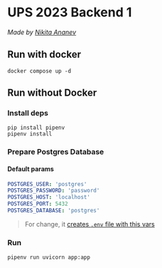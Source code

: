 # UPS 2023 Backend 1
*Made by [Nikita Ananev](@coma8765-dev)*

## Run with docker
```shell
docker compose up -d
```

## Run without Docker

### Install deps
```shell
pip install pipenv
pipenv install
```

### Prepare Postgres Database 
#### Default params
```yaml
POSTGRES_USER: 'postgres'
POSTGRES_PASSWORD: 'password'
POSTGRES_HOST: 'localhost'
POSTGRES_PORT: 5432
POSTGRES_DATABASE: 'postgres'
```
> For change, it [creates `.env` file with this vars](https://www.codementor.io/@parthibakumarmurugesan/what-is-env-how-to-set-up-and-run-a-env-file-in-node-1pnyxw9yxj)

### Run
```shell
pipenv run uvicorn app:app
```
